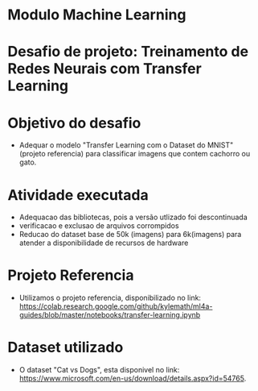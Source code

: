 # Modulo Machine Learning
# Desafio de projeto: Treinamento de Redes Neurais com Transfer Learning

# Objetivo do desafio
- Adequar o modelo "Transfer Learning com o Dataset do MNIST" (projeto referencia) para classificar imagens que contem cachorro ou gato.

# Atividade executada
- Adequacao das bibliotecas, pois a versão utlizado foi descontinuada
- verificacao e exclusao de arquivos corrompidos
- Reducao do dataset base de 50k (imagens) para 6k(imagens) para atender a disponibilidade de recursos de hardware

# Projeto Referencia
- Utilizamos o projeto referencia, disponibilizado no link:
 https://colab.research.google.com/github/kylemath/ml4a-guides/blob/master/notebooks/transfer-learning.ipynb

# Dataset utilizado
- O dataset "Cat vs Dogs", esta disponivel no link:
https://www.microsoft.com/en-us/download/details.aspx?id=54765. 